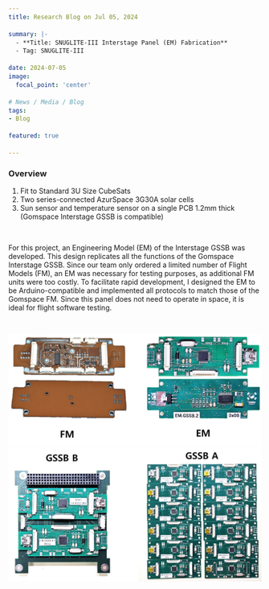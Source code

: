 ```yaml
---
title: Research Blog on Jul 05, 2024

summary: |-
  - **Title: SNUGLITE-III Interstage Panel (EM) Fabrication**
  - Tag: SNUGLITE-III

date: 2024-07-05
image:
  focal_point: 'center'

# News / Media / Blog
tags: 
- Blog

featured: true

---
```


### Overview
1) Fit to Standard 3U Size CubeSats
2) Two series-connected AzurSpace 3G30A solar cells
3) Sun sensor and temperature sensor on a single PCB 1.2mm thick (Gomspace Interstage GSSB is compatible)

</br>

For this project, an Engineering Model (EM) of the Interstage GSSB was developed. This design replicates all the functions of the Gomspace Interstage GSSB. Since our team only ordered a limited number of Flight Models (FM), an EM was necessary for testing purposes, as additional FM units were too costly. To facilitate rapid development, I designed the EM to be Arduino-compatible and implemented all protocols to match those of the Gomspace FM. Since this panel does not need to operate in space, it is ideal for flight software testing.

</br>

 ![240705-fig1](fig1.jpg)
 ![240705-fig2](fig2.jpg)